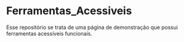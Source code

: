 # Ferramentas_Acessiveis
Esse repositório se trata de uma página de demonstração que possui ferramentas acessíveis funcionais.
